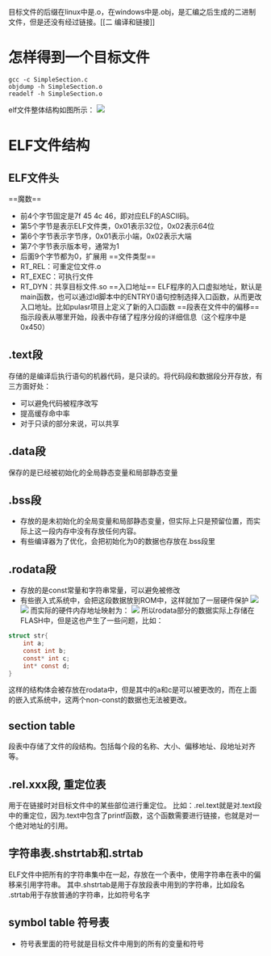 目标文件的后缀在linux中是.o，在windows中是.obj，是汇编之后生成的二进制文件，但是还没有经过链接。[[二 编译和链接]]
# 怎样得到一个目标文件
```shell
gcc -c SimpleSection.c
objdump -h SimpleSection.o
readelf -h SimpleSection.o
```

elf文件整体结构如图所示：
![](elf.png)
# ELF文件结构
## ELF文件头

==魔数==
- 前4个字节固定是7f 45 4c 46，即对应ELF的ASCII码。
- 第5个字节是表示ELF文件类，0x01表示32位，0x02表示64位
- 第6个字节表示字节序，0x01表示小端，0x02表示大端
- 第7个字节表示版本号，通常为1
- 后面9个字节都为0，扩展用
==文件类型==
- RT_REL：可重定位文件.o
- RT_EXEC：可执行文件
- RT_DYN：共享目标文件.so
==入口地址==
ELF程序的入口虚拟地址，默认是main函数，也可以通过ld脚本中的ENTRY()语句控制选择入口函数，从而更改入口地址。比如pulasr项目上定义了新的入口函数
==段表在文件中的偏移==
指示段表从哪里开始，段表中存储了程序分段的详细信息（这个程序中是0x450）
## .text段
存储的是编译后执行语句的机器代码，是只读的。将代码段和数据段分开存放，有三方面好处：
- 可以避免代码被程序改写
- 提高缓存命中率
- 对于只读的部分来说，可以共享
## .data段
保存的是已经被初始化的全局静态变量和局部静态变量
## .bss段
- 存放的是未初始化的全局变量和局部静态变量，但实际上只是预留位置，而实际上这一段内存中没有存放任何内容。
- 有些编译器为了优化，会把初始化为0的数据也存放在.bss段里
## .rodata段
- 存放的是const常量和字符串常量，可以避免被修改
- 有些嵌入式系统中，会把这段数据放到ROM中，这样就加了一层硬件保护
![](pwm_normal_boot_ro.png)
![](pwm_normal_boot_bss.png)
而实际的硬件内存地址映射为：
![](memory_region.png)
所以rodata部分的数据实际上存储在FLASH中，但是这也产生了一些问题，比如：
```C
struct str{
	int a;
	const int b;
	const* int c;
	int* const d;
}
```
这样的结构体会被存放在rodata中，但是其中的a和c是可以被更改的，而在上面的嵌入式系统中，这两个non-const的数据也无法被更改。
## section table
段表中存储了文件的段结构。包括每个段的名称、大小、偏移地址、段地址对齐等。
## .rel.xxx段, 重定位表
用于在链接时对目标文件中的某些部位进行重定位。
比如：.rel.text就是对.text段中的重定位，因为.text中包含了printf函数，这个函数需要进行链接，也就是对一个绝对地址的引用。
## 字符串表.shstrtab和.strtab
ELF文件中把所有的字符串集中在一起，存放在一个表中，使用字符串在表中的偏移来引用字符串。
其中.shstrtab是用于存放段表中用到的字符串，比如段名
.strtab用于存放普通的字符串，比如符号名字
## symbol table 符号表
- 符号表里面的符号就是目标文件中用到的所有的变量和符号

